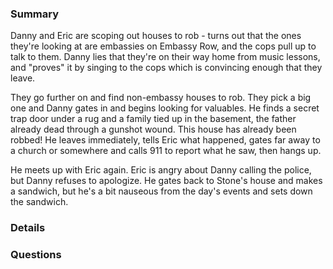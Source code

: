 ### Summary
Danny and Eric are scoping out houses to rob - turns out that the ones they're looking at are embassies on Embassy Row, and the cops pull up to talk to them. Danny lies that they're on their way home from music lessons, and "proves" it by singing to the cops which is convincing enough that they leave.

They go further on and find non-embassy houses to rob. They pick a big one and Danny gates in and begins looking for valuables. He finds a secret trap door under a rug and a family tied up in the basement, the father already dead through a gunshot wound. This house has already been robbed! He leaves immediately, tells Eric what happened, gates far away to a church or somewhere and calls 911 to report what he saw, then hangs up.

He meets up with Eric again. Eric is angry about Danny calling the police, but Danny refuses to apologize. He gates back to Stone's house and makes a sandwich, but he's a bit nauseous from the day's events and sets down the sandwich.


### Details




### Questions

